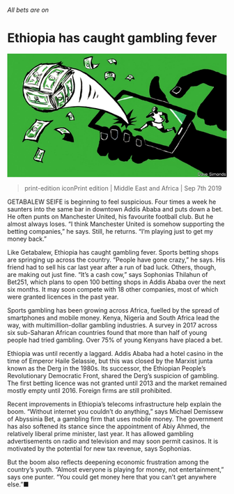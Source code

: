 ###### All bets are on

# Ethiopia has caught gambling fever 

![image](images/20190907_MAD001_0.jpg) 

> print-edition iconPrint edition | Middle East and Africa | Sep 7th 2019 

GETABALEW SEIFE is beginning to feel suspicious. Four times a week he saunters into the same bar in downtown Addis Ababa and puts down a bet. He often punts on Manchester United, his favourite football club. But he almost always loses. “I think Manchester United is somehow supporting the betting companies,” he says. Still, he returns. “I’m playing just to get my money back.” 

Like Getabalew, Ethiopia has caught gambling fever. Sports betting shops are springing up across the country. “People have gone crazy,” he says. His friend had to sell his car last year after a run of bad luck. Others, though, are making out just fine. “It’s a cash cow,” says Sophonias Thilahun of Bet251, which plans to open 100 betting shops in Addis Ababa over the next six months. It may soon compete with 18 other companies, most of which were granted licences in the past year. 

Sports gambling has been growing across Africa, fuelled by the spread of smartphones and mobile money. Kenya, Nigeria and South Africa lead the way, with multimillion-dollar gambling industries. A survey in 2017 across six sub-Saharan African countries found that more than half of young people had tried gambling. Over 75% of young Kenyans have placed a bet. 

Ethiopia was until recently a laggard. Addis Ababa had a hotel casino in the time of Emperor Haile Selassie, but this was closed by the Marxist junta known as the Derg in the 1980s. Its successor, the Ethiopian People’s Revolutionary Democratic Front, shared the Derg’s suspicion of gambling. The first betting licence was not granted until 2013 and the market remained mostly empty until 2016. Foreign firms are still prohibited. 

Recent improvements in Ethiopia’s telecoms infrastructure help explain the boom. “Without internet you couldn’t do anything,” says Michael Demissew of Abyssinia Bet, a gambling firm that uses mobile money. The government has also softened its stance since the appointment of Abiy Ahmed, the relatively liberal prime minister, last year. It has allowed gambling advertisements on radio and television and may soon permit casinos. It is motivated by the potential for new tax revenue, says Sophonias. 

But the boom also reflects deepening economic frustration among the country’s youth. “Almost everyone is playing for money, not entertainment,” says one punter. “You could get money here that you can’t get anywhere else.”■ 

